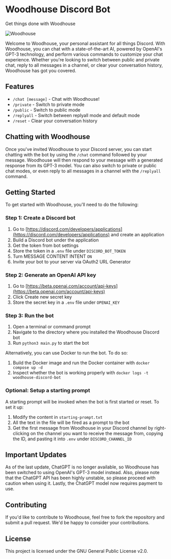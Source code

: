 # Woodhouse Discord Bot

Get things done with Woodhouse

![Woodhouse](https://user-images.githubusercontent.com/19922556/219645171-6fba43a6-f339-44ee-ae63-6f2f13aa0af3.jpg)

Welcome to Woodhouse, your personal assistant for all things Discord. With Woodhouse, you can chat with a state-of-the-art AI, powered by OpenAI's GPT-3 technology, and perform various commands to customize your chat experience. Whether you're looking to switch between public and private chat, reply to all messages in a channel, or clear your conversation history, Woodhouse has got you covered.

## Features

* `/chat [message]` - Chat with Woodhouse!
* `/private` - Switch to private mode
* `/public` - Switch to public mode
* `/replyall` - Switch between replyall mode and default mode
* `/reset` - Clear your conversation history

## Chatting with Woodhouse

Once you've invited Woodhouse to your Discord server, you can start chatting with the bot by using the `/chat` command followed by your message. Woodhouse will then respond to your message with a generated response from its GPT-3 model. You can also switch to private or public chat modes, or even reply to all messages in a channel with the `/replyall` command.

## Getting Started

To get started with Woodhouse, you'll need to do the following:

### Step 1: Create a Discord bot

1. Go to [https://discord.com/developers/applications](https://discord.com/developers/applications) and create an application
2. Build a Discord bot under the application
3. Get the token from bot settings
4. Store the token in a `.env` file under `DISCORD_BOT_TOKEN`
5. Turn MESSAGE CONTENT INTENT `ON`
6. Invite your bot to your server via OAuth2 URL Generator

### Step 2: Generate an OpenAI API key

1. Go to [https://beta.openai.com/account/api-keys](https://beta.openai.com/account/api-keys)
2. Click Create new secret key
3. Store the secret key in a `.env` file under `OPENAI_KEY`

### Step 3: Run the bot

1. Open a terminal or command prompt
2. Navigate to the directory where you installed the Woodhouse Discord bot
3. Run `python3 main.py` to start the bot

Alternatively, you can use Docker to run the bot. To do so:

1. Build the Docker image and run the Docker container with `docker compose up -d`
2. Inspect whether the bot is working properly with `docker logs -t woodhouse-discord-bot`

### Optional: Setup a starting prompt

A starting prompt will be invoked when the bot is first started or reset. To set it up:

1. Modify the content in `starting-prompt.txt`
2. All the text in the file will be fired as a prompt to the bot
3. Get the first message from Woodhouse in your Discord channel by right-clicking on the channel you want to receive the message from, copying the ID, and pasting it into `.env` under `DISCORD_CHANNEL_ID`

## Important Updates

As of the last update, ChatGPT is no longer available, so Woodhouse has been switched to using OpenAI's GPT-3 model instead. Also, please note that the ChatGPT API has been highly unstable, so please proceed with caution when using it. Lastly, the ChatGPT model now requires payment to use.

## Contributing

If you'd like to contribute to Woodhouse, feel free to fork the repository and submit a pull request. We'd be happy to consider your contributions.

## License

This project is licensed under the GNU General Public License v2.0.
